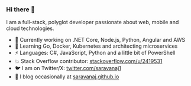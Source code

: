 ### Hi there :wave:

I am a full-stack, polyglot developer passionate about web, mobile and cloud technologies.

- 🔭 Currently working on .NET Core, Node.js, Python, Angular and AWS
- 🌱 Learning Go, Docker, Kubernetes and architecting microservices
- ⚡ Languages: C#, JavaScript, Python and a little bit of PowerShell
- 💥 Stack Overflow contributor: [stackoverflow.com/u/2419531](https://stackoverflow.com/u/2419531)
- 🐦 I am on Twitter/X: [twitter.com/saravanaj1](https://twitter.com/saravanaj1)
- 📜 I blog occasionally at [saravanaj.github.io](https://saravanaj.github.io)
